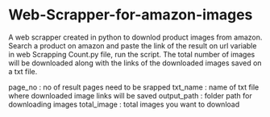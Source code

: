 # Web-Scrapper-for-amazon-images

A web scrapper created in python to downlod product images from amazon. Search a product on amazon and paste the link of the result on url variable in web Scrapping Count.py file, run the script. The total number of images will be downloaded along with the links of the downloaded images saved on a txt file.

page_no : no of result pages need to be srapped
txt_name : name of txt file where downloaded image links will be saved
output_path : folder path for downloading images
total_image : total images you want to download
